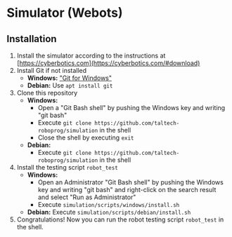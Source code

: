 # Simulator (Webots)

## Installation

1. Install the simulator according to the instructions at [https://cyberbotics.com](https://cyberbotics.com/#download)
2. Install Git if not installed
   * **Windows:** ["Git for Windows"](https://git-scm.com/downloads/win)
   * **Debian:** Use `apt install git`
3. Clone this repository
   * **Windows:**
     * Open a "Git Bash shell" by pushing the Windows key and writing "git bash"
     * Execute `git clone https://github.com/taltech-roboprog/simulation` in the shell
     * Close the shell by executing `exit`
   * **Debian:**
     * Execute `git clone https://github.com/taltech-roboprog/simulation` in the shell
4. Install the testing script `robot_test`
   * **Windows:**
     * Open an Administrator "Git Bash shell" by pushing the Windows key and writing "git bash" and right-click on the search result and select "Run as Administrator"
     * Execute `simulation/scripts/windows/install.sh`
   * **Debian:** Execute `simulation/scripts/debian/install.sh`
5. Congratulations! Now you can run the robot testing script `robot_test` in the shell.
